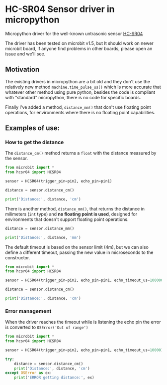 # HC-SR04 Sensor driver in micropython

Micropython driver for the well-known untrasonic sensor [HC-SR04](https://www.mpja.com/download/hc-sr04_ultrasonic_module_user_guidejohn.pdf)

The driver has been tested on microbit v1.5, but It should work on newer microbit board, 
if anyone find problems in other boards, please open an issue and we'll see.

## Motivation

The existing drivers in micropython are a bit old and they don't use the relatively new method `machine.time_pulse_us()` which
Is more accurate that whatever other method using pure python, besides the code is compliant with "standard" micropython,
there is no code for specific boards.

Finally I've added a method, `distance_mm()` that don't use floating point operations, for environments where there is no
floating point capabilities.

## Examples of use:

### How to get the distance

The `distance_cm()` method returns a `float` with the distance measured by the sensor.

```python
from microbit import *
from hcsr04 import HCSR04

sensor = HCSR04(trigger_pin=pin2, echo_pin=pin1)

distance = sensor.distance_cm()

print('Distance:', distance, 'cm')
```

There is another method, `distance_mm()`, that returns the distance in milimeters (`int` type) and **no floating point is used**, designed 
for environments that doesn't support floating point operations.

```python
distance = sensor.distance_mm()

print('Distance:', distance, 'mm')
```
The default timeout is based on the sensor limit (4m), but we can also define a different timeout, 
passing the new value in microseconds to the constructor.

```python
from microbit import *
from hcsr04 import HCSR04

sensor = HCSR04(trigger_pin=pin2, echo_pin=pin1, echo_timeout_us=1000000)

distance = sensor.distance_cm()

print('Distance:', distance, 'cm')
```

### Error management

When the driver reaches the timeout while is listening the echo pin the error is converted to `OSError('Out of range')`

```python
from microbit import *
from hcsr04 import HCSR04

sensor = HCSR04(trigger_pin=pin2, echo_pin=pin1, echo_timeout_us=10000)

try:
    distance = sensor.distance_cm()
    print('Distance:', distance, 'cm')
except OSError as ex:
    print('ERROR getting distance:', ex)

```
